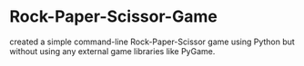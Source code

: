 # Rock-Paper-Scissor-Game
created a simple command-line Rock-Paper-Scissor game using Python but without using any external game libraries like PyGame.
